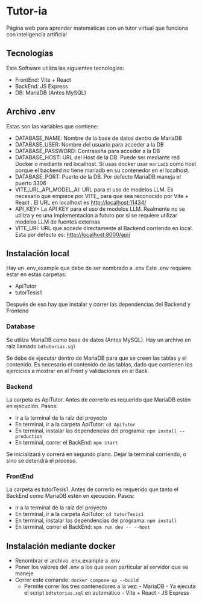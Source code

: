 # Tutor-ia

Página web para aprender matemáticas con un tutor virtual que funciona con inteligencia artificial

## Tecnologías

Este Software utiliza las siguientes tecnologías:

- FrontEnd: Vite + React
- BackEnd: JS Express
- DB: MariaDB (Antes MySQL)

## Archivo .env

Estas son las variables que contiene:

- DATABASE_NAME: Nombre de la base de datos dentro de MariaDB
- DATABASE_USER: Nombre del usuario para acceder a la DB
- DATABASE_PASSWORD: Contraseña para acceder a la DB
- DATABASE_HOST: URL del Host de la DB. Puede ser mediante red Docker o mediante red localhost. Si usas docker usar `mariadb` como host porque el backend no tiene mariadb en su contenedor en el localhost.
- DATABASE_PORT: Puerto de la DB. Por defecto MariaDB maneja el puerto 3306
- VITE_URL_API_MODEL_AI: URL para el uso de modelos LLM. Es necesario que empiece por VITE_ para que sea reconocido por Vite + React . El URL en localhost es <http://localhost:11434/>
- API_KEY= La API KEY para el uso de modelos LLM. Realmente no se utiliza y es una implementación a futuro por si se requiere utilizar modelos LLM de fuentes externas
- VITE_URI: URL que accede directamente al Backend corriendo en local. Esta por defecto es: <http://localhost:8000/api/>

## Instalación local

Hay un .env_example que debe de ser nombrado a .env
Este .env requiere estar en estas carpetas:

- ApiTutor
- tutorTesis1

Después de eso hay que instalar y correr las dependencias del Backend y Frontend

### Database

Se utiliza MariaDB como base de datos (Antes MySQL). Hay un archivo en raíz llamado `bdtutorias.sql`

Se debe de ejecutar dentro de MariaDB para que se creen las tablas y el contenido. Es necesario el contenido de las tablas, dado que contienen los ejercicios a mostrar en el Front y validaciones en el Back.

### Backend

La carpeta es ApiTutor. Antes de correrlo es requerido que MariaDB estén en ejecución.
Pasos:

- Ir a la terminal de la raíz del proyecto
- En terminal, ir a la carpeta ApiTutor: `cd ApiTutor`
- En terminal, instalar las dependencias del programa: `npm install --production`
- En terminal, correr el BackEnd: `npm start`

Se inicializará y correrá en segundo plano. Dejar la terminal corriendo, o sino se detendrá el proceso.

### FrontEnd

La carpeta es tutorTesis1. Antes de correrlo es requerido que tanto el BackEnd como MariaDB estén en ejecución.
Pasos:

- Ir a la terminal de la raíz del proyecto
- En terminal, ir a la carpeta ApiTutor: `cd tutorTesis1`
- En terminal, instalar las dependencias del programa: `npm install`
- En terminal, correr el BackEnd: `npm run dev -- --host`

## Instalación mediante docker

- Renombrar el archivo .env_example a .env
- Poner los valores del .env a los que sean particular al servidor que se maneje
- Correr este comando: `docker compose up --build`
  - Permite correr los tres contenedores a la vez:
        - MariaDB
            - Ya ejecuta el script `bdtutorias.sql` en automático
        - Vite + React
        - JS Express
